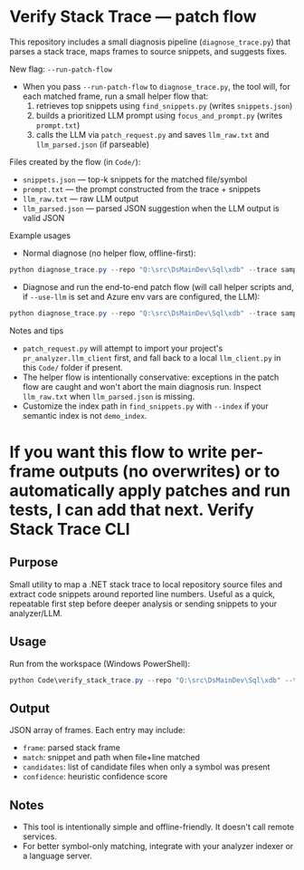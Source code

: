 # Verify Stack Trace — patch flow

This repository includes a small diagnosis pipeline (`diagnose_trace.py`) that parses a stack trace, maps frames to source snippets, and suggests fixes.

New flag: `--run-patch-flow`

- When you pass `--run-patch-flow` to `diagnose_trace.py`, the tool will, for each matched frame, run a small helper flow that:
  1. retrieves top snippets using `find_snippets.py` (writes `snippets.json`)
  2. builds a prioritized LLM prompt using `focus_and_prompt.py` (writes `prompt.txt`)
  3. calls the LLM via `patch_request.py` and saves `llm_raw.txt` and `llm_parsed.json` (if parseable)

Files created by the flow (in `Code/`):
- `snippets.json` — top-k snippets for the matched file/symbol
- `prompt.txt` — the prompt constructed from the trace + snippets
- `llm_raw.txt` — raw LLM output
- `llm_parsed.json` — parsed JSON suggestion when the LLM output is valid JSON

Example usages

- Normal diagnose (no helper flow, offline-first):

```powershell
python diagnose_trace.py --repo "Q:\src\DsMainDev\Sql\xdb" --trace sample_trace.txt --out report.json
```

- Diagnose and run the end-to-end patch flow (will call helper scripts and, if `--use-llm` is set and Azure env vars are configured, the LLM):

```powershell
python diagnose_trace.py --repo "Q:\src\DsMainDev\Sql\xdb" --trace sample_trace.txt --out report_with_patches.json --run-patch-flow --use-llm
```

Notes and tips
- `patch_request.py` will attempt to import your project's `pr_analyzer.llm_client` first, and fall back to a local `llm_client.py` in this `Code/` folder if present.
- The helper flow is intentionally conservative: exceptions in the patch flow are caught and won't abort the main diagnosis run. Inspect `llm_raw.txt` when `llm_parsed.json` is missing.
- Customize the index path in `find_snippets.py` with `--index` if your semantic index is not `demo_index`.

If you want this flow to write per-frame outputs (no overwrites) or to automatically apply patches and run tests, I can add that next.
Verify Stack Trace CLI
======================

Purpose
-------
Small utility to map a .NET stack trace to local repository source files and extract code snippets around reported line numbers. Useful as a quick, repeatable first step before deeper analysis or sending snippets to your analyzer/LLM.

Usage
-----
Run from the workspace (Windows PowerShell):

```powershell
python Code\verify_stack_trace.py --repo "Q:\src\DsMainDev\Sql\xdb" --trace traces\sample_trace.txt --context 6 --out report.json
```

Output
------
JSON array of frames. Each entry may include:
- `frame`: parsed stack frame
- `match`: snippet and path when file+line matched
- `candidates`: list of candidate files when only a symbol was present
- `confidence`: heuristic confidence score

Notes
-----
- This tool is intentionally simple and offline-friendly. It doesn't call remote services.
- For better symbol-only matching, integrate with your analyzer indexer or a language server.

